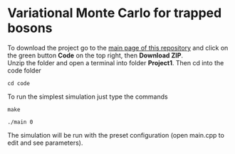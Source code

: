 # Variational Monte Carlo for trapped bosons

To download the project go to the [main page of this repository](https://github.com/Matteo294/FYS4411) and click on the green button **Code** on the top right, then **Download ZIP**.  
Unzip the folder and open a terminal into folder **Project1**. Then cd into the code folder

```
cd code
```

To run the simplest simulation just type the commands
```
make 

./main 0
```
The simulation will be run with the preset configuration (open main.cpp to edit and see parameters).
